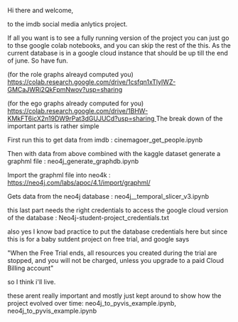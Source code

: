 Hi there and welcome, 

to the imdb social media anlytics project. 

If all you want is to see a fully running version of the project you can just go to thse google colab notebooks, and you can skip the rest of the this. As the current database is in a google cloud instance that should be up till the end of june. So have fun.

(for the role graphs alreayd computed you)
[https://colab.research.google.com/drive/1csfqn1xTlyIWZ-GMCaJWRi2QkFpmNwov?usp=sharing
](https://colab.research.google.com/drive/1BHW-KMkFT6icX2n19DW9rPat3dGUJUCd?usp=sharing)

(for the ego graphs already computed for you)
[https://colab.research.google.com/drive/1BHW-KMkFT6icX2n19DW9rPat3dGUJUCd?usp=sharing
](https://colab.research.google.com/drive/1BHW-KMkFT6icX2n19DW9rPat3dGUJUCd?usp=sharing)
The break down of the important parts is rather simple

First run this to get data from imdb : cinemagoer_get_people.ipynb 

Then with data from above combined with the kaggle dataset generate a graphml file  : neo4j_generate_graphdb.ipynb 

Import the graphml file into neo4k  : https://neo4j.com/labs/apoc/4.1/import/graphml/

Gets data from the neo4j database : neo4j__temporal_slicer_v3.ipynb 



this last part needs the right credentials to access the google cloud version of the database :  Neo4j-student-project_credentials.txt 


also yes I know bad practice to put the database credentials here but since this is for a baby sutdent project on free trial, and google says 

"When the Free Trial ends, all resources you created during the trial are stopped, and you will not be charged, unless you upgrade to a paid Cloud Billing account"

so I think i'll live. 

these arent really important and mostly just kept around to show how the project evolved over time: neo4j_to_pyvis_example.ipynb, neo4j_to_pyvis_example.ipynb



